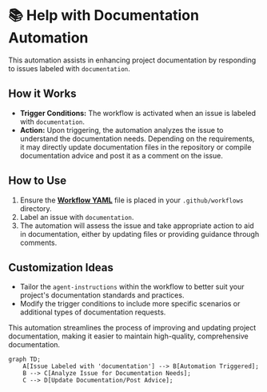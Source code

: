 # 📚 Help with Documentation Automation

This automation assists in enhancing project documentation by responding to issues labeled with `documentation`.

## How it Works

- **Trigger Conditions:** The workflow is activated when an issue is labeled with `documentation`.
- **Action:** Upon triggering, the automation analyzes the issue to understand the documentation needs. Depending on the requirements, it may directly update documentation files in the repository or compile documentation advice and post it as a comment on the issue.

## How to Use

1. Ensure the **[Workflow YAML](./workflow.yaml)** file is placed in your `.github/workflows` directory.
2. Label an issue with `documentation`.
3. The automation will assess the issue and take appropriate action to aid in documentation, either by updating files or providing guidance through comments.

## Customization Ideas

- Tailor the `agent-instructions` within the workflow to better suit your project's documentation standards and practices.
- Modify the trigger conditions to include more specific scenarios or additional types of documentation requests.

This automation streamlines the process of improving and updating project documentation, making it easier to maintain high-quality, comprehensive documentation.

```mermaid
graph TD;
    A[Issue Labeled with 'documentation'] --> B[Automation Triggered];
    B --> C[Analyze Issue for Documentation Needs];
    C --> D[Update Documentation/Post Advice];
```
